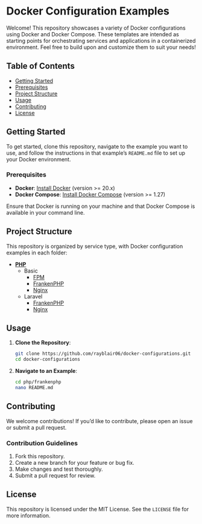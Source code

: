 # Docker Configuration Examples

Welcome! This repository showcases a variety of Docker configurations using Docker and Docker Compose. These templates are intended as starting points for orchestrating services and applications in a containerized environment. Feel free to build upon and customize them to suit your needs!

## Table of Contents

- [Getting Started](#getting-started)
- [Prerequisites](#prerequisites)
- [Project Structure](#project-structure)
- [Usage](#usage)
- [Contributing](#contributing)
- [License](#license)

## Getting Started

To get started, clone this repository, navigate to the example you want to use, and follow the instructions in that example’s `README.md` file to set up your Docker environment.

### Prerequisites

- **Docker**: [Install Docker](https://docs.docker.com/get-docker/) (version >= 20.x)
- **Docker Compose**: [Install Docker Compose](https://docs.docker.com/compose/install/) (version >= 1.27)

Ensure that Docker is running on your machine and that Docker Compose is available in your command line.

## Project Structure

This repository is organized by service type, with Docker configuration examples in each folder:

- **[PHP](php)**
   - Basic
      - [FPM](php/basic/fpm)
      - [FrankenPHP](php/basic/frankenphp)
      - [Nginx](php/basic/nginx)
   - Laravel
      - [FrankenPHP](php/laravel/frankenphp)
      - [Nginx](php/laravel/nginx)

## Usage

1. **Clone the Repository**:

   ```bash
   git clone https://github.com/rayblair06/docker-configurations.git
   cd docker-configurations
   ```

2. **Navigate to an Example**:

   ```bash
   cd php/frankenphp
   nano README.md
   ```

## Contributing

We welcome contributions! If you’d like to contribute, please open an issue or submit a pull request.

### Contribution Guidelines

1. Fork this repository.
2. Create a new branch for your feature or bug fix.
3. Make changes and test thoroughly.
4. Submit a pull request for review.

## License

This repository is licensed under the MIT License. See the `LICENSE` file for more information.
